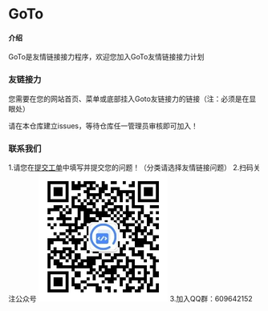 # GoTo

#### 介绍
GoTo是友情链接接力程序，欢迎您加入GoTo友情链接接力计划

### 友链接力

您需要在您的网站首页、菜单或底部挂入Goto友链接力的链接（注：必须是在显眼处）

请在本仓库建立issues，等待仓库任一管理员审核即可加入！
### 联系我们
1.请您在[提交工单](https://www.sunzishaokao.com/提交工单)中填写并提交您的问题！（分类请选择友情链接问题）
2.扫码关注公众号
![扫描关注公众号](helpqrcode_for_gh_0c3cc3a17782_258.jpg)
3.加入QQ群：609642152
